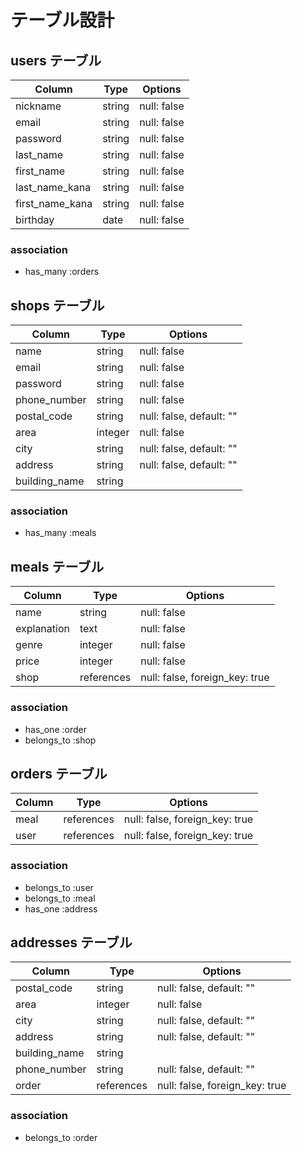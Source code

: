 # テーブル設計

## users テーブル
| Column          | Type   | Options     |
| --------------- | ------ | ----------- |
| nickname        | string | null: false |
| email           | string | null: false |
| password        | string | null: false |
| last_name       | string | null: false |
| first_name      | string | null: false |
| last_name_kana  | string | null: false |
| first_name_kana | string | null: false |
| birthday        | date   | null: false |

### association
- has_many :orders

## shops テーブル
| Column        | Type    | Options                  |
| ------------- | ------- | ------------------------ |
| name          | string  | null: false              |
| email         | string  | null: false              |
| password      | string  | null: false              |
| phone_number  | string  | null: false              |
| postal_code   | string  | null: false, default: "" |
| area          | integer | null: false              |
| city          | string  | null: false, default: "" |
| address       | string  | null: false, default: "" |
| building_name | string  |                          |

### association
- has_many :meals

## meals テーブル
| Column      | Type       | Options                        |
| ----------- | ---------- | ------------------------------ |
| name        | string     | null: false                    |
| explanation | text       | null: false                    |
| genre       | integer    | null: false                    |
| price       | integer    | null: false                    |
| shop        | references | null: false, foreign_key: true |


### association
- has_one :order
- belongs_to :shop

## orders テーブル
| Column | Type        | Options                        |
| ------ | ----------- | ------------------------------ |
| meal   | references  | null: false, foreign_key: true |
| user   | references  | null: false, foreign_key: true |

### association
- belongs_to :user
- belongs_to :meal
- has_one :address

## addresses テーブル
| Column         | Type       | Options                        |
| ------------- | -----------| ------------------------------ |
| postal_code   | string     | null: false, default: ""       |
| area          | integer    | null: false                    |
| city          | string     | null: false, default: ""       |
| address       | string     | null: false, default: ""       |
| building_name | string     |                                |
| phone_number  | string     | null: false, default: ""       |
| order         | references | null: false, foreign_key: true |

### association
- belongs_to :order